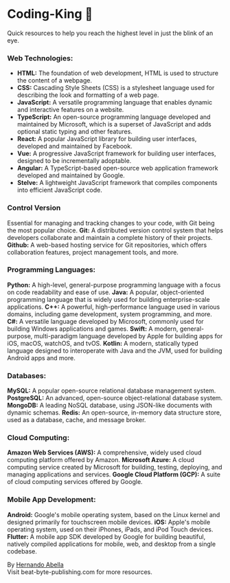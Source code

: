 # Coding-King 🤴
Quick resources to help you reach the highest level in just the blink of an eye.

### Web Technologies:
- **HTML:** The foundation of web development, HTML is used to structure the content of a webpage.
- **CSS:** Cascading Style Sheets (CSS) is a stylesheet language used for describing the look and formatting of a web page.
- **JavaScript:** A versatile programming language that enables dynamic and interactive features on a website.
- **TypeScript:** An open-source programming language developed and maintained by Microsoft, which is a superset of JavaScript and adds optional static typing and other features.
- **React:** A popular JavaScript library for building user interfaces, developed and maintained by Facebook.
- **Vue:** A progressive JavaScript framework for building user interfaces, designed to be incrementally adoptable.
- **Angular:** A TypeScript-based open-source web application framework developed and maintained by Google.
- **Stelve:** A lightweight JavaScript framework that compiles components into efficient JavaScript code.
### Control Version
Essential for managing and tracking changes to your code, with Git being the most popular choice.
**Git:** A distributed version control system that helps developers collaborate and maintain a complete history of their projects.
**Github:** A web-based hosting service for Git repositories, which offers collaboration features, project management tools, and more.

### Programming Languages:
**Python:** A high-level, general-purpose programming language with a focus on code readability and ease of use.
**Java:** A popular, object-oriented programming language that is widely used for building enterprise-scale applications.
**C++:** A powerful, high-performance language used in various domains, including game development, system programming, and more.
**C#:** A versatile language developed by Microsoft, commonly used for building Windows applications and games.
**Swift:** A modern, general-purpose, multi-paradigm language developed by Apple for building apps for iOS, macOS, watchOS, and tvOS.
**Kotlin:** A modern, statically typed language designed to interoperate with Java and the JVM, used for building Android apps and more.

### Databases:
**MySQL:** A popular open-source relational database management system.
**PostgreSQL:** An advanced, open-source object-relational database system.
**MongoDB:** A leading NoSQL database, using JSON-like documents with dynamic schemas.
**Redis:** An open-source, in-memory data structure store, used as a database, cache, and message broker.

### Cloud Computing:
**Amazon Web Services (AWS):** A comprehensive, widely used cloud computing platform offered by Amazon.
**Microsoft Azure:** A cloud computing service created by Microsoft for building, testing, deploying, and managing applications and services.
**Google Cloud Platform (GCP):** A suite of cloud computing services offered by Google.

### Mobile App Development:
**Android:** Google's mobile operating system, based on the Linux kernel and designed primarily for touchscreen mobile devices.
**iOS:** Apple's mobile operating system, used on their iPhones, iPads, and iPod Touch devices.
**Flutter:** A mobile app SDK developed by Google for building beautiful, natively compiled applications for mobile, web, and desktop from a single codebase.

By [Hernando Abella](https://www.hernandoabella.com) <br />
Visit beat-byte-publishing.com for more resources.

